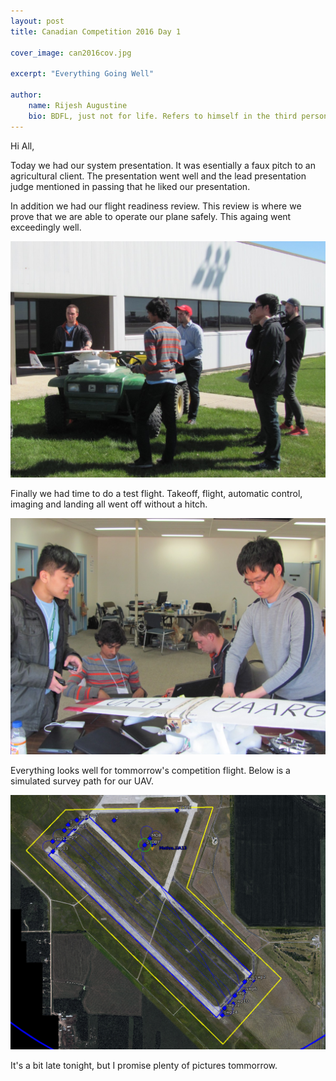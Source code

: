 ```yaml
---
layout: post
title: Canadian Competition 2016 Day 1

cover_image: can2016cov.jpg

excerpt: "Everything Going Well"

author:
    name: Rijesh Augustine
    bio: BDFL, just not for life. Refers to himself in the third person.
---
```


Hi All,

Today we had our system presentation. It was esentially a faux pitch to an agricultural client. The presentation went well and the lead presentation judge mentioned in passing that he liked our presentation.

In addition we had our flight readiness review. This review is where we prove that we are able to operate our plane safely. This againg went exceedingly well.

<div class="full zoomable"><img src="/images/2016frr.jpg"></div>

Finally we had time to do a test flight. Takeoff, flight, automatic control, imaging and landing all went off without a hitch. 

<div class="full zoomable"><img src="/images/2016work.jpg"></div>

Everything looks well for tommorrow's competition flight. Below is a simulated survey path for our UAV.

<div class="full zoomable"><img src="/images/can_2016_sim.png"></div>

It's a bit late tonight, but I promise plenty of pictures tommorrow.


